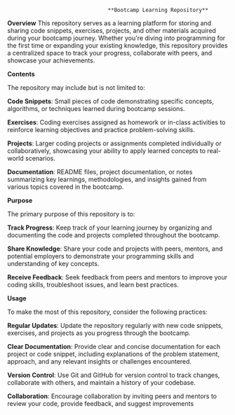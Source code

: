 
                                    **Bootcamp Learning Repository**
**Overview**
This repository serves as a learning platform for storing and sharing code snippets, exercises, projects, and other materials acquired during your bootcamp journey. Whether you're diving into programming for the first time or expanding your existing knowledge, this repository provides a centralized space to track your progress, collaborate with peers, and showcase your achievements.



**Contents**

The repository may include but is not limited to:

**Code Snippets**: Small pieces of code demonstrating specific concepts, algorithms, or techniques learned during bootcamp sessions.

**Exercises**: Coding exercises assigned as homework or in-class activities to reinforce learning objectives and practice problem-solving skills.

**Projects**: Larger coding projects or assignments completed individually or collaboratively, showcasing your ability to apply learned concepts to real-world scenarios.

**Documentation**: README files, project documentation, or notes summarizing key learnings, methodologies, and insights gained from various topics covered in the bootcamp.




**Purpose**

The primary purpose of this repository is to:

**Track Progress**: Keep track of your learning journey by organizing and documenting the code and projects completed throughout the bootcamp.

**Share Knowledge**: Share your code and projects with peers, mentors, and potential employers to demonstrate your programming skills and understanding of key concepts.

**Receive Feedback**: Seek feedback from peers and mentors to improve your coding skills, troubleshoot issues, and learn best practices.





**Usage**

To make the most of this repository, consider the following practices:

**Regular Updates**: Update the repository regularly with new code snippets, exercises, and projects as you progress through the bootcamp.

**Clear Documentation**: Provide clear and concise documentation for each project or code snippet, including explanations of the problem statement, approach, and any relevant insights or challenges encountered.

**Version Control**: Use Git and GitHub for version control to track changes, collaborate with others, and maintain a history of your codebase.

**Collaboration**: Encourage collaboration by inviting peers and mentors to review your code, provide feedback, and suggest improvements
